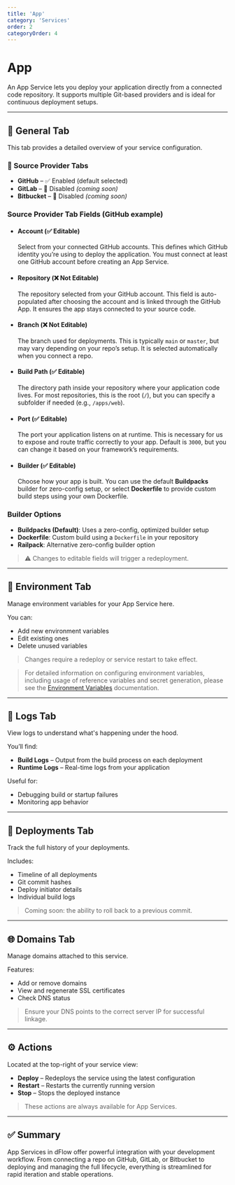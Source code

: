 ```yaml
---
title: 'App'
category: 'Services'
order: 2
categoryOrder: 4
---
```


# App

An App Service lets you deploy your application directly from a connected code
repository. It supports multiple Git-based providers and is ideal for continuous
deployment setups.

---

## 🔧 General Tab

This tab provides a detailed overview of your service configuration.

### 🧩 Source Provider Tabs

- **GitHub** – ✅ Enabled (default selected)
- **GitLab** – 🚫 Disabled _(coming soon)_
- **Bitbucket** – 🚫 Disabled _(coming soon)_

### Source Provider Tab Fields (GitHub example)

- #### Account (✅ Editable)

  Select from your connected GitHub accounts. This defines which GitHub identity
  you’re using to deploy the application. You must connect at least one GitHub
  account before creating an App Service.

- #### Repository (❌ Not Editable)

  The repository selected from your GitHub account. This field is auto-populated
  after choosing the account and is linked through the GitHub App. It ensures
  the app stays connected to your source code.

- #### Branch (❌ Not Editable)

  The branch used for deployments. This is typically `main` or `master`, but may
  vary depending on your repo’s setup. It is selected automatically when you
  connect a repo.

- #### Build Path (✅ Editable)

  The directory path inside your repository where your application code lives.
  For most repositories, this is the root (`/`), but you can specify a subfolder
  if needed (e.g., `/apps/web`).

- #### Port (✅ Editable)

  The port your application listens on at runtime. This is necessary for us to
  expose and route traffic correctly to your app. Default is `3000`, but you can
  change it based on your framework’s requirements.

- #### Builder (✅ Editable)
  Choose how your app is built. You can use the default **Buildpacks** builder
  for zero-config setup, or select **Dockerfile** to provide custom build steps
  using your own Dockerfile.

### Builder Options

- **Buildpacks (Default)**: Uses a zero-config, optimized builder setup
- **Dockerfile**: Custom build using a `Dockerfile` in your repository
- **Railpack**: Alternative zero-config builder option

> ⚠️ Changes to editable fields will trigger a redeployment.

---

## 🌱 Environment Tab

Manage environment variables for your App Service here.

You can:

- Add new environment variables
- Edit existing ones
- Delete unused variables

> Changes require a redeploy or service restart to take effect.

> For detailed information on configuring environment variables, including usage
> of reference variables and secret generation, please see the
> [Environment Variables](./environment-variables) documentation.

---

## 📜 Logs Tab

View logs to understand what's happening under the hood.

You’ll find:

- **Build Logs** – Output from the build process on each deployment
- **Runtime Logs** – Real-time logs from your application

Useful for:

- Debugging build or startup failures
- Monitoring app behavior

---

## 🚀 Deployments Tab

Track the full history of your deployments.

Includes:

- Timeline of all deployments
- Git commit hashes
- Deploy initiator details
- Individual build logs

> Coming soon: the ability to roll back to a previous commit.

---

## 🌐 Domains Tab

Manage domains attached to this service.

Features:

- Add or remove domains
- View and regenerate SSL certificates
- Check DNS status

> Ensure your DNS points to the correct server IP for successful linkage.

---

## ⚙️ Actions

Located at the top-right of your service view:

- **Deploy** – Redeploys the service using the latest configuration
- **Restart** – Restarts the currently running version
- **Stop** – Stops the deployed instance

> These actions are always available for App Services.

---

## ✅ Summary

App Services in dFlow offer powerful integration with your development workflow.
From connecting a repo on GitHub, GitLab, or Bitbucket to deploying and managing
the full lifecycle, everything is streamlined for rapid iteration and stable
operations.
